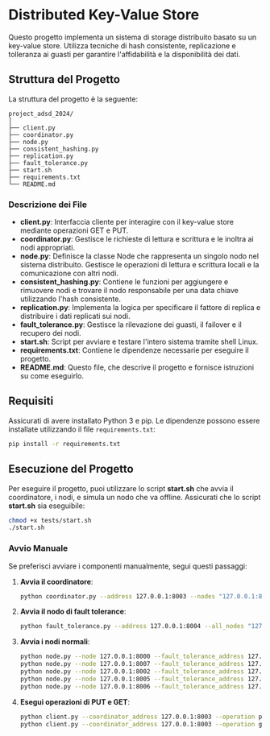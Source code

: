 # Distributed Key-Value Store

Questo progetto implementa un sistema di storage distribuito basato su un key-value store. Utilizza tecniche di hash consistente, replicazione e tolleranza ai guasti per garantire l'affidabilità e la disponibilità dei dati.

## Struttura del Progetto

La struttura del progetto è la seguente:

```plaintext
project_adsd_2024/
│
├── client.py
├── coordinator.py
├── node.py
├── consistent_hashing.py
├── replication.py
├── fault_tolerance.py
├── start.sh
├── requirements.txt
└── README.md
```

### Descrizione dei File

- **client.py**: Interfaccia cliente per interagire con il key-value store mediante operazioni GET e PUT.
- **coordinator.py**: Gestisce le richieste di lettura e scrittura e le inoltra ai nodi appropriati.
- **node.py**: Definisce la classe Node che rappresenta un singolo nodo nel sistema distribuito. Gestisce le operazioni di lettura e scrittura locali e la comunicazione con altri nodi.
- **consistent_hashing.py**: Contiene le funzioni per aggiungere e rimuovere nodi e trovare il nodo responsabile per una data chiave utilizzando l'hash consistente.
- **replication.py**: Implementa la logica per specificare il fattore di replica e distribuire i dati replicati sui nodi.
- **fault_tolerance.py**: Gestisce la rilevazione dei guasti, il failover e il recupero dei nodi.
- **start.sh**: Script per avviare e testare l'intero sistema tramite shell Linux.
- **requirements.txt**: Contiene le dipendenze necessarie per eseguire il progetto.
- **README.md**: Questo file, che descrive il progetto e fornisce istruzioni su come eseguirlo.

## Requisiti

Assicurati di avere installato Python 3 e pip. Le dipendenze possono essere installate utilizzando il file `requirements.txt`:

```sh
pip install -r requirements.txt
```

## Esecuzione del Progetto

Per eseguire il progetto, puoi utilizzare lo script **start.sh** che avvia il coordinatore, i nodi, e simula un nodo che va offline. Assicurati che lo script **start.sh** sia eseguibile:

```sh
chmod +x tests/start.sh
./start.sh
```

### Avvio Manuale

Se preferisci avviare i componenti manualmente, segui questi passaggi:

1. **Avvia il coordinatore**:
    ```sh
    python coordinator.py --address 127.0.0.1:8003 --nodes "127.0.0.1:8000,127.0.0.1:8007,127.0.0.1:8002,127.0.0.1:8005,127.0.0.1:8006" --replication_factor 3 --quorum_write 3 --quorum_read 3
    ```

2. **Avvia il nodo di fault tolerance**:
    ```sh
    python fault_tolerance.py --address 127.0.0.1:8004 --all_nodes "127.0.0.1:8000,127.0.0.1:8007,127.0.0.1:8002,127.0.0.1:8005,127.0.0.1:8006" --coordinator_address 127.0.0.1:8003
    ```

3. **Avvia i nodi normali**:
    ```sh
    python node.py --node 127.0.0.1:8000 --fault_tolerance_address 127.0.0.1:8004 &
    python node.py --node 127.0.0.1:8007 --fault_tolerance_address 127.0.0.1:8004 &
    python node.py --node 127.0.0.1:8002 --fault_tolerance_address 127.0.0.1:8004 &
    python node.py --node 127.0.0.1:8005 --fault_tolerance_address 127.0.0.1:8004 &
    python node.py --node 127.0.0.1:8006 --fault_tolerance_address 127.0.0.1:8004 &
    ```

4. **Esegui operazioni di PUT e GET**:
    ```sh
    python client.py --coordinator_address 127.0.0.1:8003 --operation put --key name --value Alice
    python client.py --coordinator_address 127.0.0.1:8003 --operation get --key name
    ```